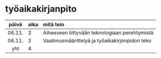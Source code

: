 # työaikakirjanpito

| päivä | aika | mitä tein  |
| :----:|:-----| :-----|
| 06.11.| 2    |Aiheeseen liittyvään teknologiaan perehtymistä|
| 06.11.| 2    |Vaatimusmäärittelyä ja työaikakirjonpidon teko|
| yht   | 4    | | 
